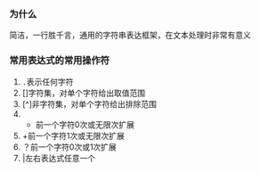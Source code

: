 ### 为什么
简洁，一行胜千言，通用的字符串表达框架，在文本处理时非常有意义
### 常用表达式的常用操作符
1.   `.`表示任何字符
2.  []字符集，对单个字符给出取值范围
3. [^]非字符集，对单个字符给出排除范围
4. * 前一个字符0次或无限次扩展
5. +前一个字符1次或无限次扩展
6. ？前一个字符0次或1次扩展
7. |左右表达式任意一个


<!--stackedit_data:
eyJoaXN0b3J5IjpbMTU0MDk1MDg5OCwtNzU1MjA0NzE0LDE1MD
E3ODUwMjJdfQ==
-->